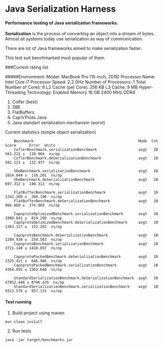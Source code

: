 # Java Serialization Harness
#### Performance testing of Java serialization frameworks.

**Serialization** is the process of converting an object into a stream of bytes.
Almost all systems today use serialization as way of communication.

There are lot of Java frameworks aimed to make serialization faster.

This test suit benchmarked most popular of them.

###Current rating list

#####Environment:
     Model:                         MacBook Pro (15-inch, 2018)
     Processor Name:	        Intel Core i7
     Processor Speed:	        2,2 GHz
     Number of Processors:	        1
     Total Number of Cores:	        6
     L2 Cache (per Core):	        256 KB
     L3 Cache:	                9 MB
     Hyper-Threading Technology:	Enabled
     Memory                         16 GB 2400 MHz DDR4
 
1) Colfer (best)
2) SBE
3) FlatBuffers
4) Cap’n’Proto Java 
5) Java standart serialization mechanism (worst)

Current statistics (simple object serialization)

        Benchmark                                                Mode  Cnt      Score      Error  Units
        CoflerBenchmark.serializationBenchmark                   avgt   10    562.222 ±  118.964  ns/op
        CoflerBenchmark.deSerializationBenchmark                 avgt   10    582.123 ±  133.977  ns/op
        
        SbeBenchmark.serializationBenchmark                      avgt   10   1014.844 ±  118.201  ns/op
        SbeBenchmark.deSerializationBenchmark                    avgt   10    697.312 ±  240.313  ns/op
        
        FlatBufferBenchmark.serializationBenchmark               avgt   10   1242.209 ±  288.190  ns/op
        FlatBufferBenchmark.deSerializationBenchmark             avgt   10    966.860 ±  274.069  ns/op
        
        CapnprotoOptimizedBenchmark.serializationBenchmark       avgt   10   1998.041 ±  814.209  ns/op
        CapnprotoOptimizedBenchmark.deSerializationBenchmark     avgt   10   1383.317 ±  152.262  ns/op
        
        CapnprotoBenchmark.deSerializationBenchmark              avgt   10   1204.938 ±  254.563  ns/op
        CapnprotoBenchmark.serializationBenchmark                avgt   10   3721.140 ± 1410.057  ns/op
        
        CapnprotoPackedBenchmark.deSerializationBenchmark        avgt   10   2325.421 ±  646.966  ns/op
        CapnprotoPackedBenchmark.serializationBenchmark          avgt   10   4364.955 ± 1503.640  ns/op
        
        StandardSerializationBenchmark.deSerializationBenchmark  avgt   10  47852.448 ± 8796.435  ns/op
        StandardSerializationBenchmark.serializationBenchmark    avgt   10   9313.576 ±  957.115  ns/op


#### Test running

1) Build project using maven

`mvn clean install`

2) Run tests

`java -jar target/benchmarks.jar`